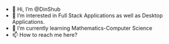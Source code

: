 - 👋 Hi, I’m @DinShub
- 👀 I’m interested in Full Stack Applications as well as Desktop Applications.
- 🌱 I’m currently learning Mathematics-Computer Science
- 📫 How to reach me here?

